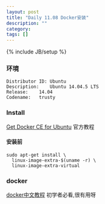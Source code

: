 ```yaml
---
layout: post
title: "Daily 11.08 Docker安装"
description: ""
category: 
tags: []
---
```

{% include JB/setup %}


### 环境
```
Distributor ID:	Ubuntu
Description:	Ubuntu 14.04.5 LTS
Release:	14.04
Codename:	trusty
```

### Install 
[Get Docker CE for Ubuntu](https://docs.docker.com/engine/installation/linux/docker-ce/ubuntu/) 官方教程   

#### 安装前

```shell
sudo apt-get install \
  linux-image-extra-$(uname -r) \
  linux-image-extra-virtual

```    

### docker 
[docker中文教程](https://yeasy.gitbooks.io/docker_practice/content/compose/yml_ref.md) 初学者必看,很有用呀  


